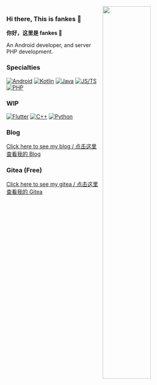 <img width="50%" align="right" src="https://github-readme-stats.vercel.app/api?username=fankes" />

### Hi there, This is fankes 👋

**你好，这里是 fankes 👋**

An Android developer, and server PHP development.

### Specialties

[![Android](https://img.shields.io/badge/-Android-3DDC84?style=flat&logo=Android&logoColor=white)](#)
[![Kotlin](https://img.shields.io/badge/-Kotlin-7F52FF?style=flat&logo=kotlin&logoColor=white)](#)
[![Java](https://img.shields.io/badge/-Java-007396?style=flat&logo=java&logoColor=white)](#)
[![JS/TS](https://img.shields.io/badge/-JS/TS-ffcc00?style=flat&logo=javascript&logoColor=white)](#)
[![PHP](https://img.shields.io/badge/-PHP-777BB4?style=flat&logo=php&logoColor=white)](#)

### WIP

[![Flutter](https://img.shields.io/badge/-Flutter-6ecdf8?style=flat&logo=flutter&logoColor=white)](#)
[![C++](https://img.shields.io/badge/-C++-00599C?style=flat&logo=c%2B%2B&logoColor=white)](#)
[![Python](https://img.shields.io/badge/-Python-3776AB?style=flat&logo=python&logoColor=white)](#)

### Blog

[Click here to see my blog / 点击这里查看我的 Blog](https://blog.fankes.top)

### Gitea (Free)

[Click here to see my gitea / 点击这里查看我的 Gitea](https://gitea.fankes.top)

